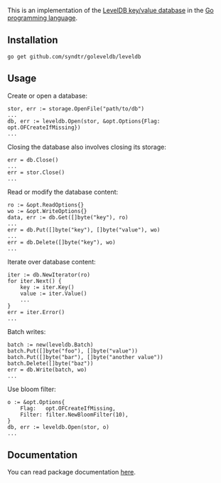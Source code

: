 This is an implementation of the [LevelDB key/value database](http://code.google.com/p/leveldb) in the [Go programming language](http://golang.org).

Installation
-----------

	go get github.com/syndtr/goleveldb/leveldb

Usage
-----------

Create or open a database:

	stor, err := storage.OpenFile("path/to/db")
	...
	db, err := leveldb.Open(stor, &opt.Options{Flag: opt.OFCreateIfMissing})
	...

Closing the database also involves closing its storage:

	err = db.Close()
	...
	err = stor.Close()
	...

Read or modify the database content:

	ro := &opt.ReadOptions{}
	wo := &opt.WriteOptions{}
	data, err := db.Get([]byte("key"), ro)
	...
	err = db.Put([]byte("key"), []byte("value"), wo)
	...
	err = db.Delete([]byte("key"), wo)
	...

Iterate over database content:

	iter := db.NewIterator(ro)
	for iter.Next() {
		key := iter.Key()
		value := iter.Value()
		...
	}
	err = iter.Error()
	...

Batch writes:

	batch := new(leveldb.Batch)
	batch.Put([]byte("foo"), []byte("value"))
	batch.Put([]byte("bar"), []byte("another value"))
	batch.Delete([]byte("baz"))
	err = db.Write(batch, wo)
	...

Use bloom filter:

	o := &opt.Options{
		Flag:   opt.OFCreateIfMissing,
		Filter: filter.NewBloomFilter(10),
	}
	db, err := leveldb.Open(stor, o)
	...

Documentation
-----------

You can read package documentation [here](http://godoc.org/github.com/syndtr/goleveldb).
